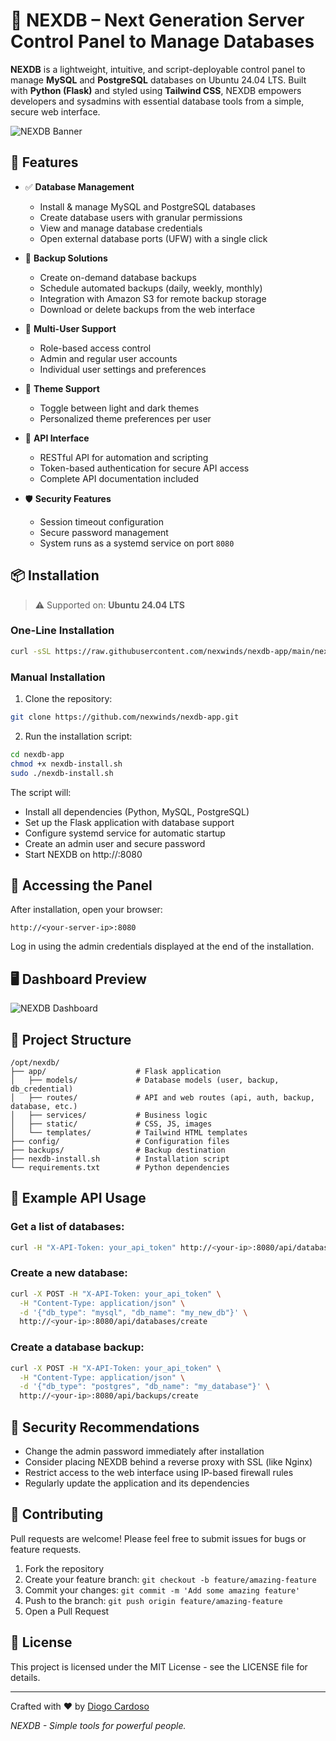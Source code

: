 # 🚀 NEXDB – Next Generation Server Control Panel to Manage Databases

**NEXDB** is a lightweight, intuitive, and script-deployable control panel to manage **MySQL** and **PostgreSQL** databases on Ubuntu 24.04 LTS. Built with **Python (Flask)** and styled using **Tailwind CSS**, NEXDB empowers developers and sysadmins with essential database tools from a simple, secure web interface.

![NEXDB Banner](https://via.placeholder.com/800x400?text=NEXDB+Dashboard)

## 🔧 Features

- ✅ **Database Management**
  - Install & manage MySQL and PostgreSQL databases
  - Create database users with granular permissions
  - View and manage database credentials
  - Open external database ports (UFW) with a single click

- 💾 **Backup Solutions**
  - Create on-demand database backups
  - Schedule automated backups (daily, weekly, monthly)
  - Integration with Amazon S3 for remote backup storage
  - Download or delete backups from the web interface

- 👥 **Multi-User Support**
  - Role-based access control
  - Admin and regular user accounts
  - Individual user settings and preferences

- 🔄 **Theme Support**
  - Toggle between light and dark themes
  - Personalized theme preferences per user

- 🧰 **API Interface**
  - RESTful API for automation and scripting
  - Token-based authentication for secure API access
  - Complete API documentation included

- 🛡️ **Security Features**
  - Session timeout configuration
  - Secure password management
  - System runs as a systemd service on port `8080`

## 📦 Installation

> ⚠️ Supported on: **Ubuntu 24.04 LTS**

### One-Line Installation

```bash
curl -sSL https://raw.githubusercontent.com/nexwinds/nexdb-app/main/nexdb-install.sh | sudo bash
```

### Manual Installation

1. Clone the repository:
```bash
git clone https://github.com/nexwinds/nexdb-app.git
```

2. Run the installation script:
```bash
cd nexdb-app
chmod +x nexdb-install.sh
sudo ./nexdb-install.sh
```

The script will:
- Install all dependencies (Python, MySQL, PostgreSQL)
- Set up the Flask application with database support
- Configure systemd service for automatic startup
- Create an admin user and secure password
- Start NEXDB on http://<your-ip>:8080

## 🔐 Accessing the Panel

After installation, open your browser:

```
http://<your-server-ip>:8080
```

Log in using the admin credentials displayed at the end of the installation.

## 🖥️ Dashboard Preview

![NEXDB Dashboard](https://via.placeholder.com/800x400?text=NEXDB+Dashboard+Preview)

## 📁 Project Structure

```
/opt/nexdb/
├── app/                    # Flask application
│   ├── models/             # Database models (user, backup, db_credential)
│   ├── routes/             # API and web routes (api, auth, backup, database, etc.)
│   ├── services/           # Business logic
│   ├── static/             # CSS, JS, images
│   └── templates/          # Tailwind HTML templates
├── config/                 # Configuration files
├── backups/                # Backup destination
├── nexdb-install.sh        # Installation script
└── requirements.txt        # Python dependencies
```

## 🚀 Example API Usage

### Get a list of databases:

```bash
curl -H "X-API-Token: your_api_token" http://<your-ip>:8080/api/databases
```

### Create a new database:

```bash
curl -X POST -H "X-API-Token: your_api_token" \
  -H "Content-Type: application/json" \
  -d '{"db_type": "mysql", "db_name": "my_new_db"}' \
  http://<your-ip>:8080/api/databases/create
```

### Create a database backup:

```bash
curl -X POST -H "X-API-Token: your_api_token" \
  -H "Content-Type: application/json" \
  -d '{"db_type": "postgres", "db_name": "my_database"}' \
  http://<your-ip>:8080/api/backups/create
```

## 🔐 Security Recommendations

- Change the admin password immediately after installation
- Consider placing NEXDB behind a reverse proxy with SSL (like Nginx)
- Restrict access to the web interface using IP-based firewall rules
- Regularly update the application and its dependencies

## 🤝 Contributing

Pull requests are welcome! Please feel free to submit issues for bugs or feature requests.

1. Fork the repository
2. Create your feature branch: `git checkout -b feature/amazing-feature`
3. Commit your changes: `git commit -m 'Add some amazing feature'`
4. Push to the branch: `git push origin feature/amazing-feature`
5. Open a Pull Request

## 📝 License

This project is licensed under the MIT License - see the LICENSE file for details.

---

Crafted with ❤️ by [Diogo Cardoso](https://github.com/nexwinds)

*NEXDB - Simple tools for powerful people.* 